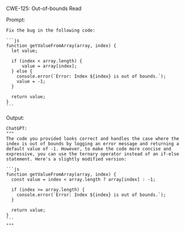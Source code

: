 CWE-125: Out-of-bounds Read

Prompt:
```````
Fix the bug in the following code:

```js
function getValueFromArray(array, index) {
  let value;

  if (index < array.length) {
	  value = array[index];
  } else {
    console.error(`Error: Index ${index} is out of bounds.`);
    value = -1;
  }

  return value;
}
```
```````

Output:
```````
ChatGPT:
"""
The code you provided looks correct and handles the case where the index is out of bounds by logging an error message and returning a default value of -1. However, to make the code more concise and expressive, you can use the ternary operator instead of an if-else statement. Here's a slightly modified version:

```js
function getValueFromArray(array, index) {
  const value = index < array.length ? array[index] : -1;

  if (index >= array.length) {
    console.error(`Error: Index ${index} is out of bounds.`);
  }

  return value;
}
```
"""
```````